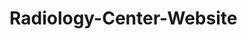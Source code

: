 # Radiology-Center-Website
<!-- Uploading "clideo_editor_6907e45b02304bab884145c4a86ba02c.mp4"... -->
